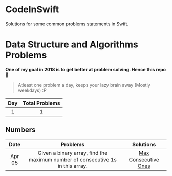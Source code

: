 # CodeInSwift
Solutions for some common problems statements in Swift.

# Data Structure and Algorithms Problems

**One of my goal in 2018 is to get better at problem solving. Hence this repo** 🤨

> Atleast one problem a day, keeps your lazy brain away (Mostly weekdays) :P

| Day    | Total Problems  |
| :----: | :-------------: |
|  1     |      1          |


## Numbers

| Date | Problems |     Solutions     |
| :------------: | :------------: | :----------: |
|Apr 05 | Given a binary array, find the maximum number of consecutive 1s in this array. | [Max Consecutive Ones](Numbers/1_MaxConsecutiveOnes.swift)|
